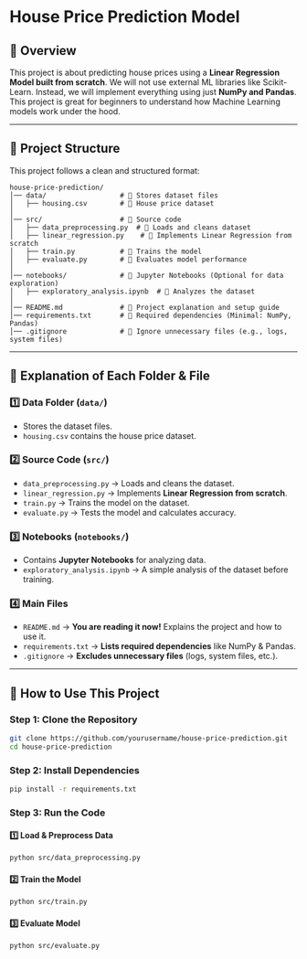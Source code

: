 # House Price Prediction Model

## 📌 Overview
This project is about predicting house prices using a **Linear Regression Model built from scratch**. We will not use external ML libraries like Scikit-Learn. Instead, we will implement everything using just **NumPy and Pandas**. This project is great for beginners to understand how Machine Learning models work under the hood.

---

## 📂 Project Structure
This project follows a clean and structured format:

```
house-price-prediction/
│── data/                  # 📂 Stores dataset files
│   ├── housing.csv        # 📄 House price dataset
│
│── src/                   # 📂 Source code
│   ├── data_preprocessing.py  # 📄 Loads and cleans dataset
│   ├── linear_regression.py    # 📄 Implements Linear Regression from scratch
│   ├── train.py           # 📄 Trains the model
│   ├── evaluate.py        # 📄 Evaluates model performance
│
│── notebooks/             # 📂 Jupyter Notebooks (Optional for data exploration)
│   ├── exploratory_analysis.ipynb  # 📄 Analyzes the dataset
│
│── README.md              # 📄 Project explanation and setup guide
│── requirements.txt       # 📄 Required dependencies (Minimal: NumPy, Pandas)
│── .gitignore             # 📄 Ignore unnecessary files (e.g., logs, system files)
```

---

## 📄 Explanation of Each Folder & File

### **1️⃣ Data Folder (`data/`)**
- Stores the dataset files.
- `housing.csv` contains the house price dataset.

### **2️⃣ Source Code (`src/`)**
- `data_preprocessing.py` → Loads and cleans the dataset.
- `linear_regression.py` → Implements **Linear Regression from scratch**.
- `train.py` → Trains the model on the dataset.
- `evaluate.py` → Tests the model and calculates accuracy.

### **3️⃣ Notebooks (`notebooks/`)**
- Contains **Jupyter Notebooks** for analyzing data.
- `exploratory_analysis.ipynb` → A simple analysis of the dataset before training.

### **4️⃣ Main Files**
- `README.md` → **You are reading it now!** Explains the project and how to use it.
- `requirements.txt` → **Lists required dependencies** like NumPy & Pandas.
- `.gitignore` → **Excludes unnecessary files** (logs, system files, etc.).

---

## 🚀 How to Use This Project

### **Step 1: Clone the Repository**
```bash
git clone https://github.com/yourusername/house-price-prediction.git
cd house-price-prediction
```

### **Step 2: Install Dependencies**
```bash
pip install -r requirements.txt
```

### **Step 3: Run the Code**
#### 1️⃣ Load & Preprocess Data
```bash
python src/data_preprocessing.py
```
#### 2️⃣ Train the Model
```bash
python src/train.py
```
#### 3️⃣ Evaluate Model
```bash
python src/evaluate.py
```
